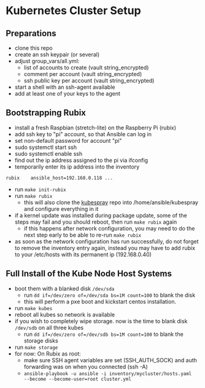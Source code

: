 # Kubernetes Cluster Setup

## Preparations

* clone this repo
* create an ssh keypair (or several)
* adjust group\_vars/all.yml:
  * list of accounts to create (vault string\_encrypted)
  * comment per account (vault string\_encrypted)
  * ssh public key per account (vault string\_encrypted)
* start a shell with an ssh-agent available
* add at least one of your keys to the agent

## Bootstrapping Rubix

* install a fresh Raspbian (stretch-lite) on the Raspberry Pi (rubix)
* add ssh key to "pi" account, so that Ansible can log in
* set non-default password for account "pi"
* sudo systemctl start ssh
* sudo systemctl enable ssh
* find out the ip address assigned to the pi via ifconfig
* temporarily enter its ip address into the inventory
```
rubix    ansible_host=192.168.0.118 ...
```
* run ```make init-rubix```
* run ```make rubix```
  * this will also clone the [kubespray](https://github.com/kubernetes-sigs/kubespray) repo 
    into /home/ansible/kubespray and configure everything in it
* if a kernel update was installed during package update, some of the
  steps may fail and you should reboot, then run ```make rubix``` again
  * if this happens after network configuration, you may need to do the 
    next step early to be able to re-run ```make rubix``` 
* as soon as the network configuration has run successfully, 
  do not forget to remove the inventory entry again, instead
  you may have to add rubix to your /etc/hosts with its permanent ip
  (192.168.0.40)


## Full Install of the Kube Node Host Systems

* boot them with a blanked disk `/dev/sda`
    * run `dd if=/dev/zero of=/dev/sda bs=1M count=100` to blank the disk 
    * this will perform a pxe boot and kickstart centos installation.
* run ```make kubes```
* reboot all kubes so network is available
* if you wish to completely wipe storage. now is the time to blank disk `/dev/sdb` on all three kubes
    * run `dd if=/dev/zero of=/dev/sdb bs=1M count=100` to blank the storage disks
* run ```make storage```
* for now: On Rubix as root:
    * make sure SSH agent variables are set (SSH_AUTH_SOCK) and auth forwarding was on when you connected (ssh -A)
    * `ansible-playbook -u ansible -i inventory/mycluster/hosts.yaml  --become --become-user=root cluster.yml`
